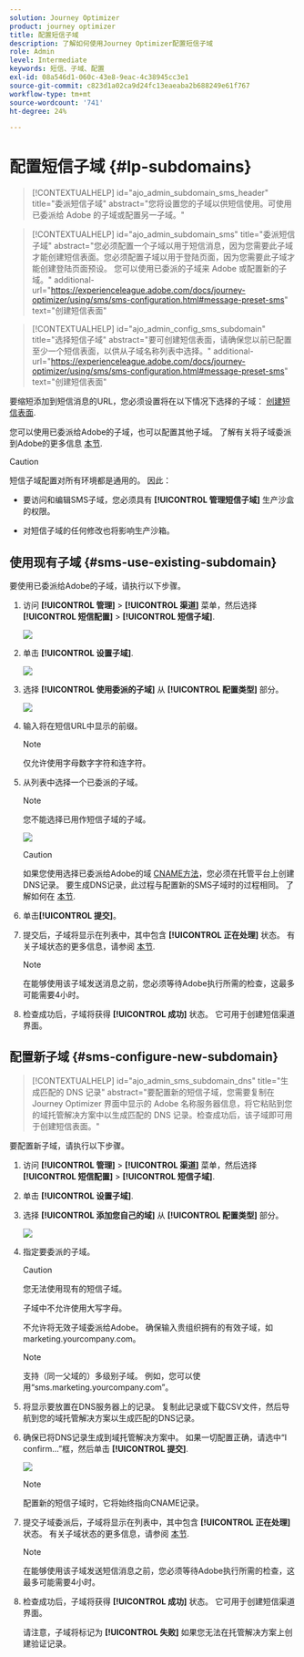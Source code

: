 ```yaml
---
solution: Journey Optimizer
product: journey optimizer
title: 配置短信子域
description: 了解如何使用Journey Optimizer配置短信子域
role: Admin
level: Intermediate
keywords: 短信、子域、配置
exl-id: 08a546d1-060c-43e8-9eac-4c38945cc3e1
source-git-commit: c823d1a02ca9d24fc13eaeaba2b688249e61f767
workflow-type: tm+mt
source-wordcount: '741'
ht-degree: 24%

---
```


# 配置短信子域 {#lp-subdomains}

>[!CONTEXTUALHELP]
>id="ajo_admin_subdomain_sms_header"
>title="委派短信子域"
>abstract="您将设置您的子域以供短信使用。可使用已委派给 Adobe 的子域或配置另一子域。"

>[!CONTEXTUALHELP]
>id="ajo_admin_subdomain_sms"
>title="委派短信子域"
>abstract="您必须配置一个子域以用于短信消息，因为您需要此子域才能创建短信表面。您必须配置子域以用于登陆页面，因为您需要此子域才能创建登陆页面预设。 您可以使用已委派的子域来 Adobe 或配置新的子域。"
>additional-url="https://experienceleague.adobe.com/docs/journey-optimizer/using/sms/sms-configuration.html#message-preset-sms" text="创建短信表面"

>[!CONTEXTUALHELP]
>id="ajo_admin_config_sms_subdomain"
>title="选择短信子域"
>abstract="要可创建短信表面，请确保您以前已配置至少一个短信表面，以供从子域名称列表中选择。"
>additional-url="https://experienceleague.adobe.com/docs/journey-optimizer/using/sms/sms-configuration.html#message-preset-sms" text="创建短信表面"

要缩短添加到短信消息的URL，您必须设置将在以下情况下选择的子域： [创建短信表面](sms-configuration.md#message-preset-sms).

您可以使用已委派给Adobe的子域，也可以配置其他子域。 了解有关将子域委派到Adobe的更多信息 [本节](../configuration/delegate-subdomain.md).

>[!CAUTION]
>
>短信子域配置对所有环境都是通用的。 因此：
>
>* 要访问和编辑SMS子域，您必须具有 **[!UICONTROL 管理短信子域]** 生产沙盒的权限。
>
> * 对短信子域的任何修改也将影响生产沙箱。


## 使用现有子域 {#sms-use-existing-subdomain}

要使用已委派给Adobe的子域，请执行以下步骤。

1. 访问 **[!UICONTROL 管理]** > **[!UICONTROL 渠道]** 菜单，然后选择 **[!UICONTROL 短信配置]** > **[!UICONTROL 短信子域]**.

   ![](assets/sms_access-subdomains.png)

1. 单击 **[!UICONTROL 设置子域]**.

   ![](assets/sms_set-up-subdomain.png)

1. 选择 **[!UICONTROL 使用委派的子域]** 从 **[!UICONTROL 配置类型]** 部分。

   ![](assets/sms_use-delegated-subdomain.png)

1. 输入将在短信URL中显示的前缀。

   >[!NOTE]
   >
   >仅允许使用字母数字字符和连字符。

1. 从列表中选择一个已委派的子域。

   >[!NOTE]
   >
   >您不能选择已用作短信子域的子域。

   <!--Capital letters are not allowed in subdomains. TBC by PM-->

   ![](assets/sms_prefix-and-subdomain.png)

   <!--Note that you cannot use multiple delegated subdomains of the same parent domain. For example, if 'marketing1.yourcompany.com' is already delegated to Adobe for your SMS messages, you will not be able to use 'marketing2.yourcompany.com'. However, multi-level subdomains being supported for SMS, you may proceed using a subdomain of 'marketing1.yourcompany.com' (such as 'email.marketing1.yourcompany.com'), or a different parent domain.-->

   >[!CAUTION]
   >
   >如果您使用选择已委派给Adobe的域 [CNAME方法](../configuration/delegate-subdomain.md#cname-subdomain-delegation)，您必须在托管平台上创建DNS记录。 要生成DNS记录，此过程与配置新的SMS子域时的过程相同。 了解如何在 [本节](#sms-configure-new-subdomain).

1. 单击&#x200B;**[!UICONTROL 提交]**。

1. 提交后，子域将显示在列表中，其中包含 **[!UICONTROL 正在处理]** 状态。 有关子域状态的更多信息，请参阅 [本节](../configuration/about-subdomain-delegation.md#access-delegated-subdomains).<!--Same statuses?-->

   >[!NOTE]
   >
   >在能够使用该子域发送消息之前，您必须等待Adobe执行所需的检查，这最多可能需要4小时。<!--Learn more in [this section](delegate-subdomain.md#subdomain-validation).-->

1. 检查成功后，子域将获得 **[!UICONTROL 成功]** 状态。 它可用于创建短信渠道界面。

## 配置新子域 {#sms-configure-new-subdomain}

>[!CONTEXTUALHELP]
>id="ajo_admin_sms_subdomain_dns"
>title="生成匹配的 DNS 记录"
>abstract="要配置新的短信子域，您需要复制在 Journey Optimizer 界面中显示的 Adobe 名称服务器信息，将它粘贴到您的域托管解决方案中以生成匹配的 DNS 记录。检查成功后，该子域即可用于创建短信表面。"

要配置新子域，请执行以下步骤。

1. 访问 **[!UICONTROL 管理]** > **[!UICONTROL 渠道]** 菜单，然后选择 **[!UICONTROL 短信配置]** > **[!UICONTROL 短信子域]**.

1. 单击 **[!UICONTROL 设置子域]**.

1. 选择 **[!UICONTROL 添加您自己的域]** 从 **[!UICONTROL 配置类型]** 部分。

   ![](assets/sms_add-your-own-subdomain.png)

1. 指定要委派的子域。

   >[!CAUTION]
   >
   >您无法使用现有的短信子域。
   >
   >子域中不允许使用大写字母。

   不允许将无效子域委派给Adobe。 确保输入贵组织拥有的有效子域，如marketing.yourcompany.com。

   >[!NOTE]
   >
   >支持（同一父域的）多级别子域。 例如，您可以使用“sms.marketing.yourcompany.com”。

1. 将显示要放置在DNS服务器上的记录。 复制此记录或下载CSV文件，然后导航到您的域托管解决方案以生成匹配的DNS记录。

1. 确保已将DNS记录生成到域托管解决方案中。 如果一切配置正确，请选中“I confirm...”框，然后单击 **[!UICONTROL 提交]**.

   ![](assets/sms_add-your-own-subdomain-confirm.png)

   >[!NOTE]
   >
   >配置新的短信子域时，它将始终指向CNAME记录。

1. 提交子域委派后，子域将显示在列表中，其中包含 **[!UICONTROL 正在处理]** 状态。 有关子域状态的更多信息，请参阅 [本节](../configuration/about-subdomain-delegation.md#access-delegated-subdomains).<!--Same statuses?-->

   >[!NOTE]
   >
   >在能够使用该子域发送短信消息之前，您必须等待Adobe执行所需的检查，这最多可能需要4小时。<!--Learn more in [this section](#subdomain-validation).-->

1. 检查成功后，子域将获得 **[!UICONTROL 成功]** 状态。 它可用于创建短信渠道界面。

   请注意，子域将标记为 **[!UICONTROL 失败]** 如果您无法在托管解决方案上创建验证记录。
